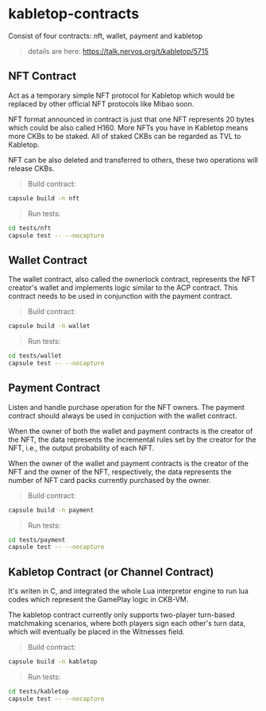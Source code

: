 # kabletop-contracts

Consist of four contracts: nft, wallet, payment and kabletop
> details are here: https://talk.nervos.org/t/kabletop/5715

## NFT Contract

Act as a temporary simple NFT protocol for Kabletop which would be replaced by other official NFT protocols like Mibao soon.

NFT format announced in contract is just that one NFT represents 20 bytes which could be also called H160. More NFTs you have in Kabletop means more CKBs to be staked. All of staked CKBs can be regarded as TVL to Kabletop.

NFT can be also deleted and transferred to others, these two operations will release CKBs.

> Build contract:

``` sh
capsule build -n nft
```

> Run tests:

``` sh
cd tests/nft
capsule test -- --nocapture
```

## Wallet Contract

The wallet contract, also called the ownerlock contract, represents the NFT creator's wallet and implements logic similar to the ACP contract. This contract needs to be used in conjunction with the payment contract.

> Build contract:

``` sh
capsule build -n wallet
```

> Run tests:

``` sh
cd tests/wallet
capsule test -- --nocapture
```

## Payment Contract

Listen and handle purchase operation for the NFT owners. The payment contract should always be used in conjuction with the wallet contract.

When the owner of both the wallet and payment contracts is the creator of the NFT, the data represents the incremental rules set by the creator for the NFT, i.e., the output probability of each NFT.

When the owner of the wallet and payment contracts is the creator of the NFT and the owner of the NFT, respectively, the data represents the number of NFT card packs currently purchased by the owner. 

> Build contract:

 ``` sh
 capsule build -n payment
 ```

> Run tests:

``` sh
cd tests/payment
capsule test -- --nocapture
```

## Kabletop Contract (or Channel Contract)

It's writen in C, and integrated the whole Lua interpretor engine to run lua codes which represent the GamePlay logic in CKB-VM.

The kabletop contract currently only supports two-player turn-based matchmaking scenarios, where both players sign each other's turn data, which will eventually be placed in the Witnesses field.

> Build contract:

 ``` sh
 capsule build -n kabletop
 ```

> Run tests:

``` sh
cd tests/kabletop
capsule test -- --nocapture
```
